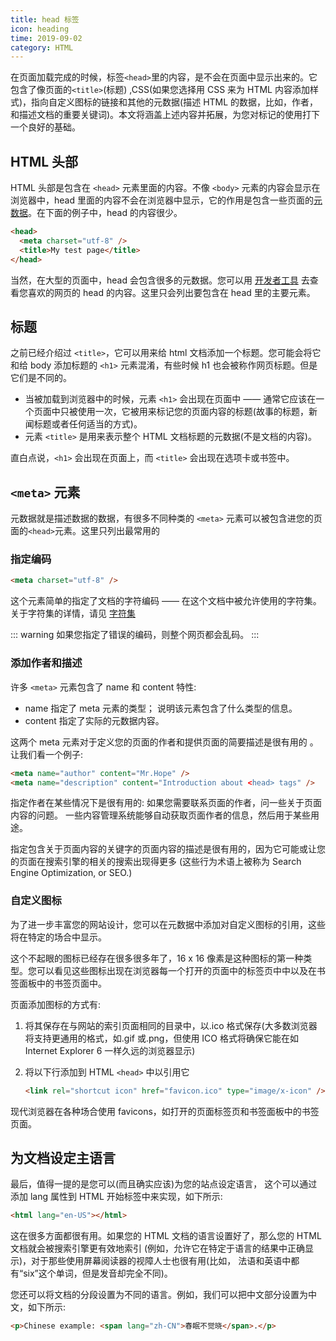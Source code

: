 ```yaml
---
title: head 标签
icon: heading
time: 2019-09-02
category: HTML
---
```


在页面加载完成的时候，标签`<head>`里的内容，是不会在页面中显示出来的。它包含了像页面的`<title>`(标题) ,CSS(如果您选择用 CSS 来为 HTML 内容添加样式)，指向自定义图标的链接和其他的元数据(描述 HTML 的数据，比如，作者，和描述文档的重要关键词)。本文将涵盖上述内容并拓展，为您对标记的使用打下一个良好的基础。

<!-- more -->

## HTML 头部

HTML 头部是包含在 `<head>` 元素里面的内容。不像 `<body>` 元素的内容会显示在浏览器中，head 里面的内容不会在浏览器中显示，它的作用是包含一些页面的[元数据](https://developer.mozilla.org/zh-CN/docs/Web/HTML/Element/meta)。在下面的例子中，head 的内容很少。

```html
<head>
  <meta charset="utf-8" />
  <title>My test page</title>
</head>
```

当然，在大型的页面中，head 会包含很多的元数据。您可以用 [开发者工具](../../../software/Chrome.md#开发者工具) 去查看您喜欢的网页的 head 的内容。这里只会列出要包含在 head 里的主要元素。

## 标题

之前已经介绍过 `<title>`，它可以用来给 html 文档添加一个标题。您可能会将它和给 body 添加标题的 `<h1>` 元素混淆，有些时候 h1 也会被称作网页标题。但是它们是不同的。

- 当被加载到浏览器中的时候，元素 `<h1>` 会出现在页面中 —— 通常它应该在一个页面中只被使用一次，它被用来标记您的页面内容的标题(故事的标题，新闻标题或者任何适当的方式)。
- 元素 `<title>` 是用来表示整个 HTML 文档标题的元数据(不是文档的内容)。

直白点说，`<h1>` 会出现在页面上，而 `<title>` 会出现在选项卡或书签中。

## `<meta>` 元素

元数据就是描述数据的数据，有很多不同种类的 `<meta>` 元素可以被包含进您的页面的`<head>`元素。这里只列出最常用的

### 指定编码

```html
<meta charset="utf-8" />
```

这个元素简单的指定了文档的字符编码 —— 在这个文档中被允许使用的字符集。关于字符集的详情，请见 [字符集](../../intro/encoding.md)

::: warning
如果您指定了错误的编码，则整个网页都会乱码。
:::

### 添加作者和描述

许多 `<meta>` 元素包含了 name 和 content 特性:

- name 指定了 meta 元素的类型； 说明该元素包含了什么类型的信息。
- content 指定了实际的元数据内容。

这两个 meta 元素对于定义您的页面的作者和提供页面的简要描述是很有用的 。让我们看一个例子:

```html
<meta name="author" content="Mr.Hope" />
<meta name="description" content="Introduction about <head> tags" />
```

指定作者在某些情况下是很有用的: 如果您需要联系页面的作者，问一些关于页面内容的问题。 一些内容管理系统能够自动获取页面作者的信息，然后用于某些用途。

指定包含关于页面内容的关键字的页面内容的描述是很有用的，因为它可能或让您的页面在搜索引擎的相关的搜索出现得更多 (这些行为术语上被称为 Search Engine Optimization, or SEO.)

### 自定义图标

为了进一步丰富您的网站设计，您可以在元数据中添加对自定义图标的引用，这些将在特定的场合中显示。

这个不起眼的图标已经存在很多很多年了，16 x 16 像素是这种图标的第一种类型。您可以看见这些图标出现在浏览器每一个打开的页面中的标签页中中以及在书签面板中的书签页面中。

页面添加图标的方式有:

1. 将其保存在与网站的索引页面相同的目录中，以.ico 格式保存(大多数浏览器将支持更通用的格式，如.gif 或.png，但使用 ICO 格式将确保它能在如 Internet Explorer 6 一样久远的浏览器显示)
2. 将以下行添加到 HTML `<head>` 中以引用它

   ```html
   <link rel="shortcut icon" href="favicon.ico" type="image/x-icon" />
   ```

现代浏览器在各种场合使用 favicons，如打开的页面标签页和书签面板中的书签页面。

## 为文档设定主语言

最后，值得一提的是您可以(而且确实应该)为您的站点设定语言， 这个可以通过添加 lang 属性到 HTML 开始标签中来实现，如下所示:

```html
<html lang="en-US"></html>
```

这在很多方面都很有用。如果您的 HTML 文档的语言设置好了，那么您的 HTML 文档就会被搜索引擎更有效地索引 (例如，允许它在特定于语言的结果中正确显示)，对于那些使用屏幕阅读器的视障人士也很有用(比如， 法语和英语中都有“six”这个单词，但是发音却完全不同)。

您还可以将文档的分段设置为不同的语言。例如，我们可以把中文部分设置为中文，如下所示:

```html
<p>Chinese example: <span lang="zh-CN">春眠不觉晓</span>.</p>
```
